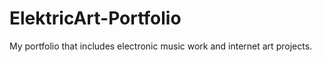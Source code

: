 # ElektricArt-Portfolio
My portfolio that includes electronic music work and internet art projects.
